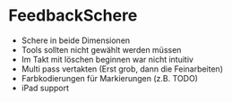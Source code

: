 ﻿# FeedbackSchere

- Schere in beide Dimensionen
- Tools sollten nicht gewählt werden müssen
- Im Takt mit löschen beginnen war nicht intuitiv
- Multi pass vertakten (Erst grob, dann die Feinarbeiten)
- Farbkodierungen für Markierungen (z.B. TODO)
- iPad support
